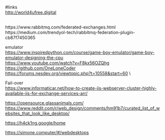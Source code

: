 #links
<br>
http://world4ufree.digital

<br>
https://www.rabbitmq.com/federated-exchanges.html
<br/>
https://medium.com/trendyol-tech/rabbitmq-federation-plugin-cb87f7450365


emulator \
https://www.inspiredpython.com/course/game-boy-emulator/game-boy-emulator-designing-the-cpu \
https://www.youtube.com/watch?v=F8kx56OZQhg \
https://github.com/OneLoneCoder \
https://forums.nesdev.org/viewtopic.php?t=10558&start=60 \

Fail-over \
https://www.informaticar.net/how-to-create-iis-webserver-cluster-highly-available-iis-for-exchange-services-arr/


https://opensource.glassanimals.com/
\
https://www.reddit.com/r/web_design/comments/hm91b7/curated_list_of_websites_that_look_like_desktop/

https://h4ck1ng.google/home

https://simone.computer/#/webdesktops
